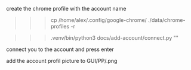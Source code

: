 create the chrome profile with the account name

> > > cp /home/alex/.config/google-chrome/<name> ./data/chrome-profiles -r

> > > .venv/bin/python3 docs/add-account/connect.py "<name>"

connect you to the account and press enter

add the account profil picture to GUI/PP/<pseudo>.png
